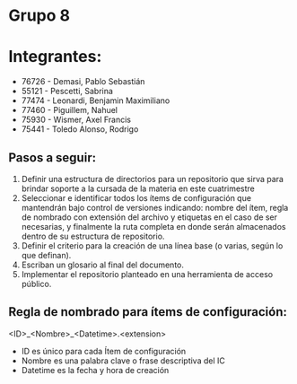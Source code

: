# Grupo 8
# Integrantes:
- 76726 - Demasi, Pablo Sebastián	
- 55121 - Pescetti, Sabrina	
- 77474 - Leonardi, Benjamin Maximiliano	
- 77460 - Piguillem, Nahuel	
- 75930 - Wismer, Axel Francis	
- 75441 - Toledo Alonso, Rodrigo
	
## Pasos a seguir:
1. Definir una estructura de directorios para un repositorio que sirva para brindar soporte a la cursada de la materia en este cuatrimestre
2. Seleccionar e identificar todos los ítems de configuración que mantendrán bajo control de versiones indicando: nombre del ítem, regla de nombrado con extensión del archivo y etiquetas en el caso de ser necesarias, y finalmente la ruta completa en donde serán almacenados dentro de su estructura de repositorio.
3. Definir el criterio para la creación de una línea base (o varias, según lo que definan).
4. Escriban un glosario al final del documento.
5. Implementar el repositorio planteado en una herramienta de acceso público.

## Regla de nombrado para ítems de configuración:
\<ID>\_\<Nombre>\_\<Datetime>.\<extension>

- ID es único para cada Ítem de configuración
- Nombre es una palabra clave o frase descriptiva del IC
- Datetime es la fecha y hora de creación
